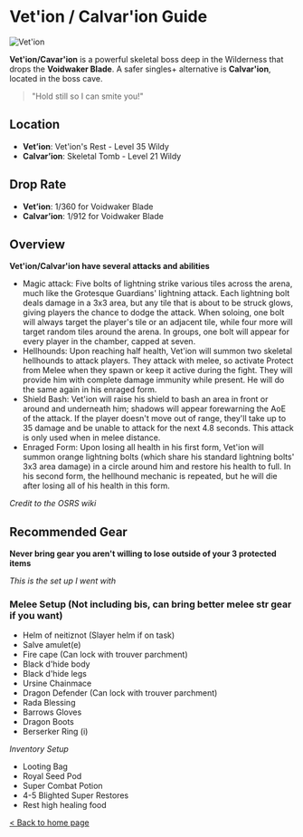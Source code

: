 # Vet'ion / Calvar'ion Guide

![Vet'ion](https://oldschool.runescape.wiki/images/thumb/Vet%27ion.png/250px-Vet%27ion.png)

**Vet'ion/Cavar'ion** is a powerful skeletal boss deep in the Wilderness that drops the **Voidwaker Blade**. A safer singles+ alternative is **Calvar'ion**, located in the boss cave.

> "Hold still so I can smite you!"

## Location

- **Vet’ion**: Vet'ion's Rest - Level 35 Wildy
- **Calvar’ion**: Skeletal Tomb - Level 21 Wildy

## Drop Rate

- **Vet’ion**: 1/360 for Voidwaker Blade
- **Calvar’ion**: 1/912 for Voidwaker Blade

## Overview

**Vet'ion/Calvar'ion have several attacks and abilities**

- Magic attack: Five bolts of lightning strike various tiles across the arena, much like the Grotesque Guardians' lightning attack. Each lightning bolt deals damage in a 3x3 area, but any tile that is about to be struck glows, giving players the chance to dodge the attack. When soloing, one bolt will always target the player's tile or an adjacent tile, while four more will target random tiles around the arena. In groups, one bolt will appear for every player in the chamber, capped at seven.
- Hellhounds: Upon reaching half health, Vet'ion will summon two skeletal hellhounds to attack players. They attack with melee, so activate Protect from Melee when they spawn or keep it active during the fight. They will provide him with complete damage immunity while present. He will do the same again in his enraged form.
- Shield Bash: Vet'ion will raise his shield to bash an area in front or around and underneath him; shadows will appear forewarning the AoE of the attack. If the player doesn't move out of range, they'll take up to 35 damage and be unable to attack for the next 4.8 seconds. This attack is only used when in melee distance.
- Enraged Form: Upon losing all health in his first form, Vet'ion will summon orange lightning bolts (which share his standard lightning bolts' 3x3 area damage) in a circle around him and restore his health to full. In his second form, the hellhound mechanic is repeated, but he will die after losing all of his health in this form.

_Credit to the OSRS wiki_

## Recommended Gear

**Never bring gear you aren't willing to lose outside of your 3 protected items**

_This is the set up I went with_

### Melee Setup (Not including bis, can bring better melee str gear if you want)

- Helm of neitiznot (Slayer helm if on task)
- Salve amulet(e)
- Fire cape (Can lock with trouver parchment)
- Black d'hide body
- Black d'hide legs
- Ursine Chainmace
- Dragon Defender (Can lock with trouver parchment)
- Rada Blessing
- Barrows Gloves
- Dragon Boots
- Berserker Ring (i)

_Inventory Setup_

- Looting Bag
- Royal Seed Pod
- Super Combat Potion
- 4-5 Blighted Super Restores
- Rest high healing food

[< Back to home page](../index.html)
